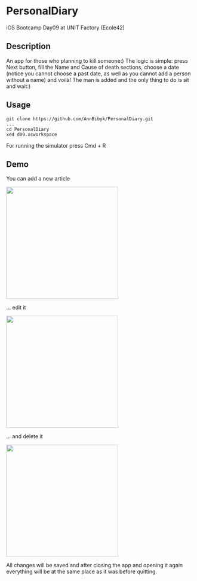 # PersonalDiary
iOS Bootcamp Day09 at UNIT Factory (Ecole42)

## Description

An app for those who planning to kill someone:) The logic is simple: press Next button, fill the Name and Cause of death sections, choose a date (notice you cannot choose a past date, as well as you cannot add a person without a name) and voilà! 
The man is added and the only thing to do is sit and wait:)

## Usage

```
git clone https://github.com/AnnBibyk/PersonalDiary.git
...
cd PersonalDiary
xed d09.xcworkspace
```

For running the simulator press Cmd + R

## Demo

You can add a new article 

<img src="https://media.giphy.com/media/l7mt78IuUUB1mXFxw7/giphy.gif" width="300">

... edit it

<img src="https://media.giphy.com/media/236EHZG88bUhyRArYG/giphy.gif" width="300">

... and delete it

<img src="https://media.giphy.com/media/SiM7wJJiv2gnVHpDuU/giphy.gif" width="300">

All changes will be saved and after closing the app and opening it again everything will be at the same place as it was before quitting.

